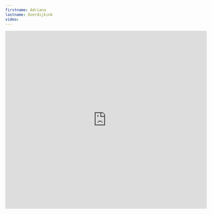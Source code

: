 ```yaml
--- 
firstname: Adriana
lastname: Overdijkink
video: 
--- 
```


<iframe src="https://player.vimeo.com/video/560840389" width="640" height="564" frameborder="0" allow="autoplay; fullscreen" allowfullscreen></iframe>
